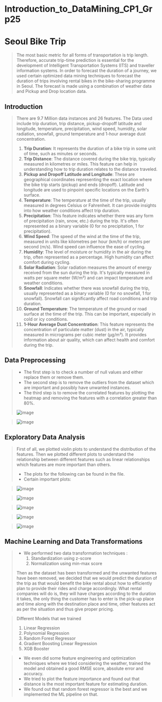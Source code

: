 # Introduction_to_DataMining_CP1_Grp25

# **Seoul Bike Trip**
> The most basic metric for all forms of transportation is trip length. Therefore, accurate trip-time prediction is essential for the development of Intelligent Transportation Systems (ITS) and traveller information systems. In order to forecast the duration of a journey, we used certain optimized data mining techniques to forecast the duration of trips involving rental bikes in the bike-sharing programme in Seoul. The forecast is made using a combination of weather data and Pickup and Drop location data.


## Introduction

> There are 9.7 Million data instances and 26 features.
> The Data used include trip duration, trip distance, pickup-dropoff latitude and longitude, temperature, precipitation, wind speed, humidity, solar radiation, snowfall, ground temperature and 1-hour average dust concentration.
> 1. **Trip Duration**: It represents the duration of a bike trip in some unit of time, such as minutes or seconds.
> 1. **Trip Distance**: The distance covered during the bike trip, typically measured in kilometres or miles. This feature can help in understanding how to trip duration relates to the distance traveled.
> 1. **Pickup and Dropoff Latitude and Longitude**: These are geographical coordinates representing the exact location where the bike trip starts (pickup) and ends (dropoff). Latitude and longitude are used to pinpoint specific locations on the Earth's surface.
> 1. **Temperature**: The temperature at the time of the trip, usually measured in degrees Celsius or Fahrenheit. It can provide insights into how weather conditions affect trip duration.
> 1. **Precipitation**: This feature indicates whether there was any form of precipitation (rain, snow, etc.) during the trip. It's often represented as a binary variable (0 for no precipitation, 1 for precipitation).
> 1. **Wind Speed**: The speed of the wind at the time of the trip, measured in units like kilometres per hour (km/h) or meters per second (m/s). Wind speed can influence the ease of cycling.
> 1. **Humidity**: The level of moisture or humidity in the air during the trip, often represented as a percentage. High humidity can affect comfort during cycling.
> 1. **Solar Radiation**: Solar radiation measures the amount of energy received from the sun during the trip. It's typically measured in watts per square meter (W/m²) and can impact temperature and weather conditions.
> 1. **Snowfall**: Indicates whether there was snowfall during the trip, usually represented as a binary variable (0 for no snowfall, 1 for snowfall). Snowfall can significantly affect road conditions and trip duration.
> 1. **Ground Temperature**: The temperature of the ground or road surface at the time of the trip. This can be important, especially in cold or icy conditions.
> 1. **1-Hour Average Dust Concentration**: This feature represents the concentration of particulate matter (dust) in the air, typically measured in micrograms per cubic meter (µg/m³). It provides information about air quality, which can affect health and comfort during the trip.

## Data Preprocessing 
> - The first step is to check a number of null values and either replace them or remove them.
> - The second step is to remove the outliers from the dataset which are important and possibly have unwanted instances.
> - The third step is to remove the correlated features by plotting the heatmap and removing the features with a correlation greater than 80%.
>   
>  ![image](https://github.com/Bhavya418/Introduction_to_DataMining_CP1_Grp25/assets/85784299/36809aac-99d4-4141-8e2c-0b70c0a90bb7)

> ![image](https://github.com/Bhavya418/Introduction_to_DataMining_CP1_Grp25/assets/85784299/5f421047-9ee2-461b-9b44-8359c7bcc326)



## Exploratory Data Analysis
> First of all, we plotted violin plots to understand the distribution of the features.
> Then we plotted different plots to understand the relationship between different features such as linear relationships which features are more important than others.
> - The plots for the following can be found in the file.
> - Certain important plots:

>  ![image](https://github.com/Bhavya418/Introduction_to_DataMining_CP1_Grp25/assets/85784299/5330fd05-90dd-4e0a-8f83-07401872df7c)
  
>  ![image](https://github.com/Bhavya418/Introduction_to_DataMining_CP1_Grp25/assets/85784299/0b1ea625-affc-483b-b367-739075a63e0e)

>  ![image](https://github.com/Bhavya418/Introduction_to_DataMining_CP1_Grp25/assets/85784299/f1b801dd-32bd-4a7f-bda9-e5bfcfc8bd4c)

>  ![image](https://github.com/Bhavya418/Introduction_to_DataMining_CP1_Grp25/assets/85784299/ce62e1f7-f671-475e-b467-b2e9a029db03)

> ![image](https://github.com/Bhavya418/Introduction_to_DataMining_CP1_Grp25/assets/85784299/939063f4-f853-472f-ab85-36c8e502e122)

  
## Machine Learning and Data Transformations

> - We performed two data transformation techniques :
>   1. Standardization using z-score
>   2. Normalization using min-max score
>      
> Then as the dataset has been transformed and the unwanted features have been removed, we decided that we would predict the duration of the trip as that would benefit the bike rental about how to efficiently plan to provide their rides and charge accordingly. What rental companies will do is, they will have charges according to the duration it takes, the only thing the customer has to enter is the pick-up place and time along with the destination place and time, other features act as per the situation and thus give proper pricing.

> Different Models that we trained
> 1. Linear Regression
> 2. Polynomial Regression
> 3. Random Forest Regressor
> 4. Gradient Boosting Linear Regression
> 5. XGB Booster 

> - We even did some feature engineering and optimization techniques where we tried considering the weather, trained the model and obtained a good RMSE score, absolute error and accuracy.
> - We tried to plot the feature importance and found out that distance is the most important feature for estimating duration.
> - We found out that random forest regressor is the best and we implemented the ML pipeline on that.


